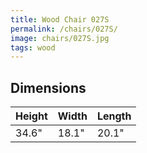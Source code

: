 ```yaml
---
title: Wood Chair 027S
permalink: /chairs/027S/
image: chairs/027S.jpg
tags: wood
---
```



## Dimensions

Height | Width | Length
-------|-------|-------
34.6"  | 18.1" | 20.1"